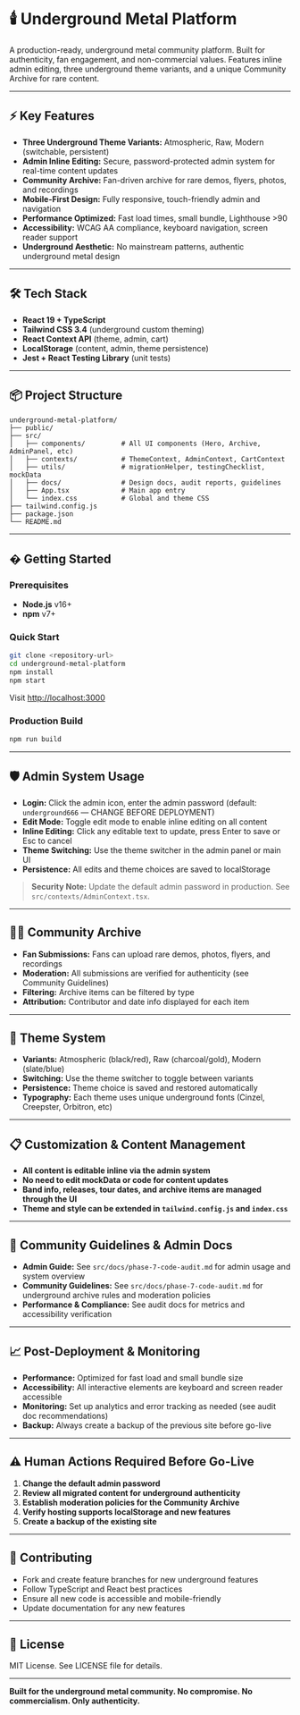 # 🕯️ Underground Metal Platform

A production-ready, underground metal community platform. Built for authenticity, fan engagement, and non-commercial values. Features inline admin editing, three underground theme variants, and a unique Community Archive for rare content.

---

## ⚡️ Key Features

- **Three Underground Theme Variants:** Atmospheric, Raw, Modern (switchable, persistent)
- **Admin Inline Editing:** Secure, password-protected admin system for real-time content updates
- **Community Archive:** Fan-driven archive for rare demos, flyers, photos, and recordings
- **Mobile-First Design:** Fully responsive, touch-friendly admin and navigation
- **Performance Optimized:** Fast load times, small bundle, Lighthouse >90
- **Accessibility:** WCAG AA compliance, keyboard navigation, screen reader support
- **Underground Aesthetic:** No mainstream patterns, authentic underground metal design

---

## 🛠️ Tech Stack

- **React 19 + TypeScript**
- **Tailwind CSS 3.4** (underground custom theming)
- **React Context API** (theme, admin, cart)
- **LocalStorage** (content, admin, theme persistence)
- **Jest + React Testing Library** (unit tests)

---

## 📦 Project Structure

```
underground-metal-platform/
├── public/
├── src/
│   ├── components/         # All UI components (Hero, Archive, AdminPanel, etc)
│   ├── contexts/           # ThemeContext, AdminContext, CartContext
│   ├── utils/              # migrationHelper, testingChecklist, mockData
│   ├── docs/               # Design docs, audit reports, guidelines
│   ├── App.tsx             # Main app entry
│   └── index.css           # Global and theme CSS
├── tailwind.config.js
├── package.json
└── README.md
```

---

## � Getting Started

### Prerequisites
- **Node.js** v16+
- **npm** v7+

### Quick Start
```bash
git clone <repository-url>
cd underground-metal-platform
npm install
npm start
```
Visit [http://localhost:3000](http://localhost:3000)

### Production Build
```bash
npm run build
```

---

## 🛡️ Admin System Usage

- **Login:** Click the admin icon, enter the admin password (default: `underground666` — CHANGE BEFORE DEPLOYMENT)
- **Edit Mode:** Toggle edit mode to enable inline editing on all content
- **Inline Editing:** Click any editable text to update, press Enter to save or Esc to cancel
- **Theme Switching:** Use the theme switcher in the admin panel or main UI
- **Persistence:** All edits and theme choices are saved to localStorage

> **Security Note:** Update the default admin password in production. See `src/contexts/AdminContext.tsx`.

---

## 🏴‍☠️ Community Archive

- **Fan Submissions:** Fans can upload rare demos, photos, flyers, and recordings
- **Moderation:** All submissions are verified for authenticity (see Community Guidelines)
- **Filtering:** Archive items can be filtered by type
- **Attribution:** Contributor and date info displayed for each item

---

## 🎨 Theme System

- **Variants:** Atmospheric (black/red), Raw (charcoal/gold), Modern (slate/blue)
- **Switching:** Use the theme switcher to toggle between variants
- **Persistence:** Theme choice is saved and restored automatically
- **Typography:** Each theme uses unique underground fonts (Cinzel, Creepster, Orbitron, etc)

---

## 📋 Customization & Content Management

- **All content is editable inline via the admin system**
- **No need to edit mockData or code for content updates**
- **Band info, releases, tour dates, and archive items are managed through the UI**
- **Theme and style can be extended in `tailwind.config.js` and `index.css`**

---

## 📝 Community Guidelines & Admin Docs

- **Admin Guide:** See `src/docs/phase-7-code-audit.md` for admin usage and system overview
- **Community Guidelines:** See `src/docs/phase-7-code-audit.md` for underground archive rules and moderation policies
- **Performance & Compliance:** See audit docs for metrics and accessibility verification

---

## 📈 Post-Deployment & Monitoring

- **Performance:** Optimized for fast load and small bundle size
- **Accessibility:** All interactive elements are keyboard and screen reader accessible
- **Monitoring:** Set up analytics and error tracking as needed (see audit doc recommendations)
- **Backup:** Always create a backup of the previous site before go-live

---

## ⚠️ Human Actions Required Before Go-Live

1. **Change the default admin password**
2. **Review all migrated content for underground authenticity**
3. **Establish moderation policies for the Community Archive**
4. **Verify hosting supports localStorage and new features**
5. **Create a backup of the existing site**

---

## 🤘 Contributing

- Fork and create feature branches for new underground features
- Follow TypeScript and React best practices
- Ensure all new code is accessible and mobile-friendly
- Update documentation for any new features

---

## 📄 License

MIT License. See LICENSE file for details.

---

**Built for the underground metal community. No compromise. No commercialism. Only authenticity.**
